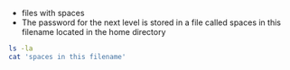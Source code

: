 - files with spaces 
- The password for the next level is stored in a file called spaces in this filename located in the home directory
```bash
ls -la
cat 'spaces in this filename'
```
